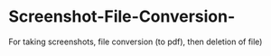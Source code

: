 # Screenshot-File-Conversion-
For taking screenshots, file conversion (to pdf), then deletion of file)
